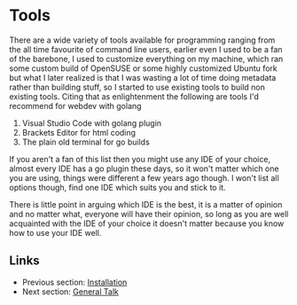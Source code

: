 # Tools

There are a wide variety of tools available for programming ranging from the all time favourite of command line users, earlier even I used to be 
a fan of the barebone, I used to customize everything on my machine, which ran some custom build of OpenSUSE or some highly customized Ubuntu fork
but what I later realized is that I was wasting a lot of time doing metadata rather than building stuff, so I started to use existing tools
to build non existing tools. Citing that as enlightenment the following are tools I'd recommend for webdev with golang

1. Visual Studio Code with golang plugin
2. Brackets Editor for html coding
3. The plain old terminal for go builds

If you aren't a fan of this list then you might use any IDE of your choice, almost every IDE has a go plugin these days, so it won't matter which one
you are using, things were different a few years ago though. I won't list all options though, find one IDE which suits you and stick to it.

There is little point in arguing which IDE is the best, it is a matter of opinion and no matter what, everyone will have their opinion, so long
as you are well acquainted with the IDE of your choice it doesn't matter because you know how to use your IDE well.

## Links

- Previous section: [Installation](content/0.0install.md)
- Next section: [General Talk](content/1.0general_talk.md)